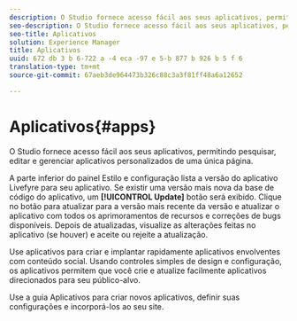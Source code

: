 ```yaml
---
description: O Studio fornece acesso fácil aos seus aplicativos, permitindo pesquisar, editar e gerenciar aplicativos personalizados de uma única página.
seo-description: O Studio fornece acesso fácil aos seus aplicativos, permitindo pesquisar, editar e gerenciar aplicativos personalizados de uma única página.
seo-title: Aplicativos
solution: Experience Manager
title: Aplicativos
uuid: 672 db 3 b 6-722 a -4 eca -97 e 5-b 877 b 926 b 5 f 6
translation-type: tm+mt
source-git-commit: 67aeb3de964473b326c88c3a3f81ff48a6a12652

---
```



# Aplicativos{#apps}

O Studio fornece acesso fácil aos seus aplicativos, permitindo pesquisar, editar e gerenciar aplicativos personalizados de uma única página.

A parte inferior do painel Estilo e configuração lista a versão do aplicativo Livefyre para seu aplicativo. Se existir uma versão mais nova da base de código do aplicativo, um **[!UICONTROL Update]** botão será exibido. Clique no botão para atualizar para a versão mais recente da versão e atualizar o aplicativo com todos os aprimoramentos de recursos e correções de bugs disponíveis. Depois de atualizadas, visualize as alterações feitas no aplicativo (se houver) e aceite ou rejeite a atualização.

Use aplicativos para criar e implantar rapidamente aplicativos envolventes com conteúdo social. Usando controles simples de design e configuração, os aplicativos permitem que você crie e atualize facilmente aplicativos direcionados para seu público-alvo.

Use a guia Aplicativos para criar novos aplicativos, definir suas configurações e incorporá-los ao seu site.
